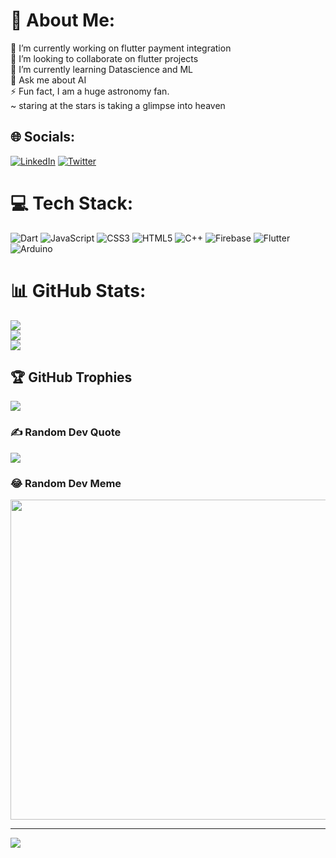 # 💫 About Me:
🔭 I’m currently working on flutter payment integration<br>👯 I’m looking to collaborate on flutter projects<br>🌱 I’m currently learning Datascience and ML<br>💬 Ask me about AI <br>⚡ Fun fact, I am a huge astronomy fan. <br>~ staring at the stars is taking a glimpse into heaven


## 🌐 Socials:
[![LinkedIn](https://img.shields.io/badge/LinkedIn-%230077B5.svg?logo=linkedin&logoColor=white)](https://www.linkedin.com/in/jadiel-bett-5a6101169/) [![Twitter](https://img.shields.io/badge/Twitter-%231DA1F2.svg?logo=Twitter&logoColor=white)](https://twitter.com/jadiel_bett) 

# 💻 Tech Stack:
![Dart](https://img.shields.io/badge/dart-%230175C2.svg?style=for-the-badge&logo=dart&logoColor=white) ![JavaScript](https://img.shields.io/badge/javascript-%23323330.svg?style=for-the-badge&logo=javascript&logoColor=%23F7DF1E) ![CSS3](https://img.shields.io/badge/css3-%231572B6.svg?style=for-the-badge&logo=css3&logoColor=white) ![HTML5](https://img.shields.io/badge/html5-%23E34F26.svg?style=for-the-badge&logo=html5&logoColor=white) ![C++](https://img.shields.io/badge/c++-%2300599C.svg?style=for-the-badge&logo=c%2B%2B&logoColor=white) ![Firebase](https://img.shields.io/badge/firebase-%23039BE5.svg?style=for-the-badge&logo=firebase) ![Flutter](https://img.shields.io/badge/Flutter-%2302569B.svg?style=for-the-badge&logo=Flutter&logoColor=white) ![Arduino](https://img.shields.io/badge/-Arduino-00979D?style=for-the-badge&logo=Arduino&logoColor=white)
# 📊 GitHub Stats:
![](https://github-readme-stats.vercel.app/api?username=jadiel-bett&theme=radical&hide_border=true&include_all_commits=true&count_private=true)<br/>
![](https://github-readme-streak-stats.herokuapp.com/?user=jadiel-bett&theme=radical&hide_border=true)<br/>
![](https://github-readme-stats.vercel.app/api/top-langs/?username=jadiel-bett&theme=radical&hide_border=true&include_all_commits=true&count_private=true&layout=compact)

## 🏆 GitHub Trophies
![](https://github-profile-trophy.vercel.app/?username=jadiel-bett&theme=radical&no-frame=false&no-bg=true&margin-w=4)

### ✍️ Random Dev Quote
![](https://quotes-github-readme.vercel.app/api?type=horizontal&theme=radical)

### 😂 Random Dev Meme
<img src="https://random-memer.herokuapp.com/" width="512px"/>

---
[![](https://visitcount.itsvg.in/api?id=jadiel-bett&icon=0&color=0)](https://visitcount.itsvg.in)

<!-- Proudly created with GPRM ( https://gprm.itsvg.in ) -->
